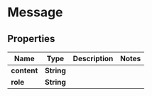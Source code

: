 

# Message


## Properties

| Name | Type | Description | Notes |
|------------ | ------------- | ------------- | -------------|
|**content** | **String** |  |  |
|**role** | **String** |  |  |




